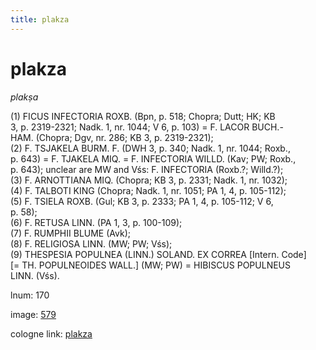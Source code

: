 ```yaml
---
title: plakza
---
```


# plakza

<i>plakṣa</i>  <div n="P" />(1) <bot>FICUS INFECTORIA ROXB.</bot> (Bpn, p. 518; Chopra; Dutt; HK; KB <div n="lb" />3, p. 2319-2321; Nadk. 1, nr. 1044; V 6, p. 103) = <bot>F. LACOR BUCH.- <div n="lb" />HAM.</bot> (Chopra; Dgv, nr. 286; KB 3, p. 2319-2321); <div n="P" />(2) <bot>F. TSJAKELA BURM. F.</bot> (DWH 3, p. 340; Nadk. 1, nr. 1044; Roxb., <div n="lb" />p. 643) = <bot>F. TJAKELA MIQ.</bot> = <bot>F. INFECTORIA WILLD.</bot> (Kav; PW; Roxb., <div n="lb" />p. 643); unclear are MW and Vśs: <bot>F. INFECTORIA</bot> (Roxb.?; Willd.?); <div n="P" />(3) <bot>F. ARNOTTIANA MIQ.</bot> (Chopra; KB 3, p. 2331; Nadk. 1, nr. 1032); <div n="P" />(4) <bot>F. TALBOTI KING</bot> (Chopra; Nadk. 1, nr. 1051; PA 1, 4, p. 105-112); <div n="P" />(5) <bot>F. TSIELA ROXB.</bot> (Gul; KB 3, p. 2333; PA 1, 4, p. 105-112; V 6, <div n="lb" />p. 58); <div n="P" />(6) <bot>F. RETUSA LINN.</bot> (PA 1, 3, p. 100-109); <div n="P" />(7) <bot>F. RUMPHII BLUME</bot> (Avk); <div n="P" />(8) <bot>F. RELIGIOSA LINN.</bot> (MW; PW; Vśs); <div n="P" />(9) <bot>THESPESIA POPULNEA (LINN.) SOLAND. EX CORREA</bot> [Intern. Code] <div n="lb" />[= <bot>TH. POPULNEOIDES WALL.</bot>] (MW; PW) = <bot>HIBISCUS POPULNEUS <div n="lb" />LINN.</bot> (Vśs).

lnum: 170

image: [579](https://www.sanskrit-lexicon.uni-koeln.de/scans/csl-apidev/servepdf.php?dict=snp&page=579)

cologne link: [plakza](https://sanskrit-lexicon.uni-koeln.de/scans/csl-apidev/getword.php?dict=snp&key=plakza)

